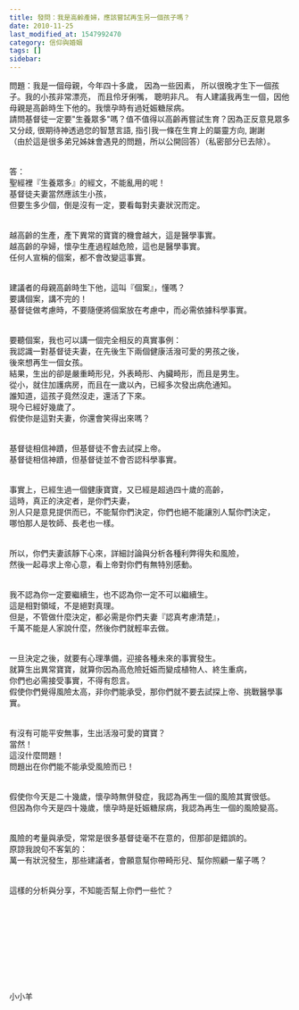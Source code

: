 ```yaml
---
title: 發問：我是高齡產婦，應該嘗試再生另一個孩子嗎？
date: 2010-11-25
last_modified_at: 1547992470
category: 信仰與婚姻
tags: []
sidebar: 
---
```


<p>問題：我是一個母親，今年四十多歲， 因為一些因素， 所以很晚才生下一個孩子。我的小孩非常漂亮， 而且伶牙俐嘴， 聰明非凡。 有人建議我再生一個，因他母親是高齡時生下他的。我懷孕時有過妊娠糖尿病。<br/>請問基督徒一定要"生養眾多"嗎？值不值得以高齡再嘗試生育？因為正反意見眾多又分歧, 很期待神透過您的智慧言語, 指引我一條在生育上的屬靈方向,  謝謝<br/>（由於這是很多弟兄姊妹會遇見的問題，所以公開回答）（私密部分已去除）。<br/><br/><br/><!--more-->答：<br/>聖經裡『生養眾多』的經文，不能亂用的呢！<br/>基督徒夫妻當然應該生小孩，<br/>但要生多少個，倒是沒有一定，要看每對夫妻狀況而定。<br/> <br/><br/>越高齡的生產，產下異常的寶寶的機會越大，這是醫學事實。<br/>越高齡的孕婦，懷孕生產過程越危險，這也是醫學事實。<br/>任何人宣稱的個案，都不會改變這事實。<br/> <br/><br/>建議者的母親高齡時生下他，這叫『個案』，懂嗎？<br/>要講個案，講不完的！<br/>基督徒做考慮時，不要隨便將個案放在考慮中，而必需依據科學事實。<br/> <br/><br/>要聽個案，我也可以講一個完全相反的真實事例：<br/>我認識一對基督徒夫妻，在先後生下兩個健康活潑可愛的男孩之後，<br/>後來想再生一個女孩。<br/>結果，生出的卻是嚴重畸形兒，外表畸形、內臟畸形，而且是男生。<br/>從小，就住加護病房，而且在一歲以內，已經多次發出病危通知。<br/>誰知道，這孩子竟然沒走，還活了下來。<br/>現今已經好幾歲了。<br/>假使你是這對夫妻，你還會笑得出來嗎？<br/> <br/><br/>基督徒相信神蹟，但基督徒不會去試探上帝。<br/>基督徒相信神蹟，但基督徒並不會否認科學事實。<br/> <br/><br/>事實上，已經生過一個健康寶寶，又已經是超過四十歲的高齡，<br/>這時，真正的決定者，是你們夫妻，<br/>別人只是意見提供而已，不能幫你們決定，你們也絕不能讓別人幫你們決定，<br/>哪怕那人是牧師、長老也一樣。<br/><br/> <br/>所以，你們夫妻該靜下心來，詳細討論與分析各種利弊得失和風險，<br/>然後一起尋求上帝心意，看上帝對你們有無特別感動。<br/> <br/><br/>我不認為你一定要繼續生，也不認為你一定不可以繼續生。<br/>這是相對領域，不是絕對真理。<br/>但是，不管做什麼決定，都必需是你們夫妻『認真考慮清楚』，<br/>千萬不能是人家說什麼，然後你們就輕率去做。<br/><br/> <br/>一旦決定之後，就要有心理準備，迎接各種未來的事實發生。<br/>就算生出異常寶寶，就算你因為高危險妊娠而變成植物人、終生重病，<br/>你們也必需接受事實，不得有怨言。<br/>假使你們覺得風險太高，非你們能承受，那你們就不要去試探上帝、挑戰醫學事實。<br/> <br/><br/>有沒有可能平安無事，生出活潑可愛的寶寶？<br/>當然！<br/>這沒什麼問題！<br/>問題出在你們能不能承受風險而已！<br/> <br/><br/>假使你今天是二十幾歲，懷孕時無併發症，我認為再生一個的風險其實很低。<br/>但因為你今天是四十幾歲，懷孕時是妊娠糖尿病，我認為再生一個的風險變高。<br/> <br/><br/>風險的考量與承受，常常是很多基督徒毫不在意的，但那卻是錯誤的。<br/>原諒我說句不客氣的：<br/>萬一有狀況發生，那些建議者，會願意幫你帶畸形兒、幫你照顧一輩子嗎？<br/> <br/><br/>這樣的分析與分享，不知能否幫上你們一些忙？<br/><br/><br/><br/><br/><br/><br/><br/><br/><br/><br/>小小羊</p>
